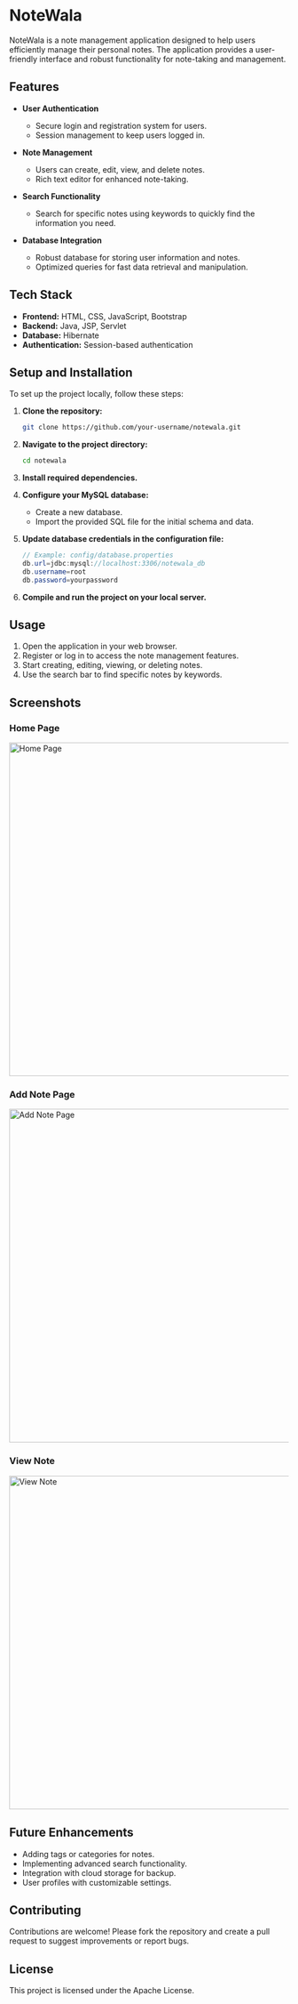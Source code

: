 # NoteWala

NoteWala is a note management application designed to help users efficiently manage their personal notes. The application provides a user-friendly interface and robust functionality for note-taking and management.

## Features

- **User Authentication**
  - Secure login and registration system for users.
  - Session management to keep users logged in.

- **Note Management**
  - Users can create, edit, view, and delete notes.
  - Rich text editor for enhanced note-taking.

- **Search Functionality**
  - Search for specific notes using keywords to quickly find the information you need.

- **Database Integration**
  - Robust database for storing user information and notes.
  - Optimized queries for fast data retrieval and manipulation.

## Tech Stack

- **Frontend:** HTML, CSS, JavaScript, Bootstrap
- **Backend:** Java, JSP, Servlet
- **Database:** Hibernate
- **Authentication:** Session-based authentication

## Setup and Installation

To set up the project locally, follow these steps:

1. **Clone the repository:**
    ```bash
    git clone https://github.com/your-username/notewala.git
    ```

2. **Navigate to the project directory:**
    ```bash
    cd notewala
    ```

3. **Install required dependencies.**

4. **Configure your MySQL database:**
    - Create a new database.
    - Import the provided SQL file for the initial schema and data.

5. **Update database credentials in the configuration file:**
    ```java
    // Example: config/database.properties
    db.url=jdbc:mysql://localhost:3306/notewala_db
    db.username=root
    db.password=yourpassword
    ```

6. **Compile and run the project on your local server.**

## Usage

1. Open the application in your web browser.
2. Register or log in to access the note management features.
3. Start creating, editing, viewing, or deleting notes.
4. Use the search bar to find specific notes by keywords.

## Screenshots

### Home Page

<img src="https://github.com/user-attachments/assets/7a526aed-2fdb-4a9a-a8ab-da747f71c170" alt="Home Page" width="600"/>

### Add Note Page

<img src="https://github.com/user-attachments/assets/cdea7ab8-91dc-40b0-bc86-f8b9c520a120" alt="Add Note Page" width="600"/>

### View Note

<img src="https://github.com/user-attachments/assets/8ece4ea5-b2cc-42e3-98d0-9e24495fb7c1" alt="View Note" width="600"/>

## Future Enhancements

- Adding tags or categories for notes.
- Implementing advanced search functionality.
- Integration with cloud storage for backup.
- User profiles with customizable settings.

## Contributing

Contributions are welcome! Please fork the repository and create a pull request to suggest improvements or report bugs.

## License

This project is licensed under the Apache License.
